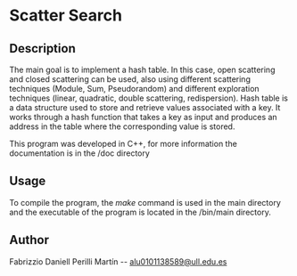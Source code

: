 # Scatter Search

## Description

The main goal is to implement a hash table. In this case, open scattering and closed scattering can be used, also using different scattering techniques (Module, Sum, Pseudorandom) and different exploration techniques (linear, quadratic, double scattering, redispersion).
Hash table is a data structure used to store and retrieve values associated with a key. It works through a hash function that takes a key as 
input and produces an address in the table where the corresponding value is stored.

This program was developed in C++, for more information the documentation is in the /doc directory

## Usage

To compile the program, the *make* command is used in the main directory and the executable of the program is located in the /bin/main directory.

## Author

Fabrizzio Daniell Perilli Martín  -- alu0101138589@ull.edu.es

